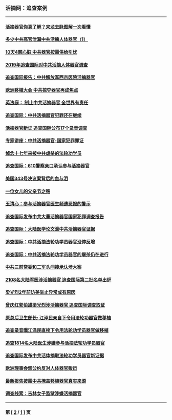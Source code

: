 ### 活摘网：追查案例
---
#### [活摘器官你真了解？来龙去脉图解一次看懂](../../pages/nf5880/n13013820.md?02140430) 
#### [多少中共高官泄漏中共活摘人体器官（1）](../../pages/nf5880/n12671234.md?02140430) 
#### [10天4颗心脏 中共器官按需供给引忧](../../pages/nf5880/n12326366.md?02140430) 
#### [2019年追查国际对中共活摘人体器官调查](../../pages/nf5880/n11917733.md?02140430) 
#### [追查国际报告：中共解放军西京医院活摘器官](../../pages/nf5880/n11838359.md?02140430) 
#### [欧洲移植大会 中共掠夺器官再成焦点](../../pages/nf5880/n11538883.md?02140430) 
#### [英法庭： 制止中共活摘器官 全世界有责任](../../pages/nf5880/n11330691.md?02140430) 
#### [追查国际：中共活摘器官犯罪还在继续](../../pages/nf5880/n11218301.md?02140430) 
#### [活摘器官新证 追查国际公布17个录音调查](../../pages/nf5880/n10897744.md?02140430) 
#### [专家讲座：中共活摘器官-国家犯罪罪证](../../pages/nf5880/n8828153.md?02140430) 
#### [悼念十七年来被中共虐杀的法轮功学员](../../pages/nf5880/n8124823.md?02140430) 
#### [追查国际：610警察亲口承认参与活摘器官](../../pages/nf5880/n8109067.md?02140430) 
#### [美国343号决议案背后的血与泪](../../pages/nf5880/n8020684.md?02140430) 
#### [一位女儿的父亲节之殇](../../pages/nf5880/n8014122.md?02140430) 
#### [玉清心：参与活摘器官医生频遭恶报的警示](../../pages/nf5880/n4637546.md?02140430) 
#### [追查国际发布中共大量活摘器官国家犯罪调查报告](../../pages/nf5880/n4613428.md?02140430) 
#### [追查国际：大陆医学论文泄中共活摘器官证据](../../pages/nf5880/n4608794.md?02140430) 
#### [追查国际：中共活摘法轮功学员器官没停反增](../../pages/nf5880/n4584075.md?02140430) 
#### [追查国际：中共活摘法轮功学员器官的屠杀仍在进行](../../pages/nf5880/n4299154.md?02140430) 
#### [中共三前常委和二军头间接承认涉大案](../../pages/nf5880/n4286244.md?02140430) 
#### [2108名大陆军医涉活摘器官 追查国际第二批名单出炉](../../pages/nf5880/n4284769.md?02140430) 
#### [梁光烈2年前访美举止异常或有原因](../../pages/nf5880/n4279686.md?02140430) 
#### [曾庆红郭伯雄梁光烈涉活摘器官 追查国际调查取证](../../pages/nf5880/n4278462.md?02140430) 
#### [原总后卫生部长: 江泽民亲自下令用法轮功器官做移植](../../pages/nf5880/n4263864.md?02140430) 
#### [追查录音曝江泽民直接下令用法轮功学员器官做移植](../../pages/nf5880/n4261268.md?02140430) 
#### [追查1814名大陆医生涉嫌参与活摘法轮功学员器官](../../pages/nf5880/n4259055.md?02140430) 
#### [追查国际发布中共活体摘取法轮功学员器官新证据](../../pages/nf5880/n4258255.md?02140430) 
#### [欧洲理事会颁公约反对人体器官贩运](../../pages/nf5880/n4206955.md?02140430) 
#### [最新报告披露中共掩盖移植器官真实来源](../../pages/nf5880/n4140084.md?02140430) 
#### [调查线索：吉林女子监狱涉嫌活摘器官](../../pages/nf5880/n4044366.md?02140430) 

---
#### 第 [ [2](./2.md?02140430) / [1](./1.md?02140430) ] 页
